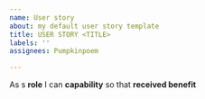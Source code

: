 ```yaml
---
name: User story
about: my default user story template
title: USER STORY <TITLE>
labels: ''
assignees: Pumpkinpoem

---
```


As s **role** I can **capability** so that **received benefit**
